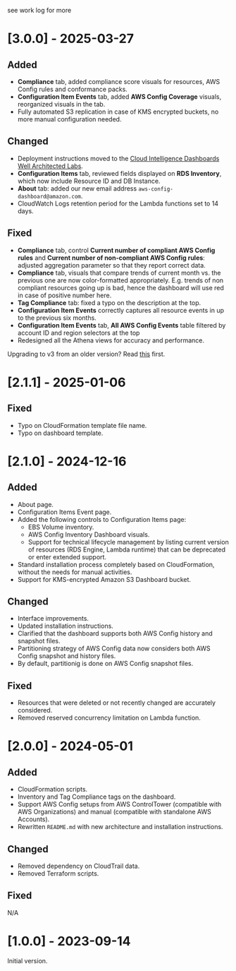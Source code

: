

see work log for more



# [3.0.0] - 2025-03-27
## Added
- **Compliance** tab, added compliance score visuals for resources, AWS Config rules and conformance packs.
- **Configuration Item Events** tab, added **AWS Config Coverage** visuals, reorganized visuals in the tab.
- Fully automated S3 replication in case of KMS encrypted buckets, no more manual configuration needed.

## Changed
- Deployment instructions moved to the [Cloud Intelligence Dashboards Well Architected Labs](https://catalog.workshops.aws/awscid/en-US/dashboards/additional/config-resource-compliance-dashboard).
- **Configuration Items** tab, reviewed fields displayed on **RDS Inventory**, which now include Resource ID and DB Instance.
- **About** tab: added our new email address `aws-config-dashboard@amazon.com`.
- CloudWatch Logs retention period for the Lambda functions set to 14 days.

## Fixed
- **Compliance** tab, control **Current number of compliant AWS Config rules** and **Current number of non-compliant AWS Config rules**: adjusted aggregation parameter so that they report correct data.
- **Compliance** tab, visuals that compare trends of current month vs. the previous one are now color-formatted appropriately. E.g. trends of non compliant resources going up is bad, hence the dashboard will use red in case of positive number here. 
- **Tag Compliance** tab: fixed a typo on the description at the top.
- **Configuration Item Events** correctly captures all resource events in up to the previous six months.
- **Configuration Item Events** tab, **All AWS Config Events** table filtered by account ID and region selectors at the top
- Redesigned all the Athena views for accuracy and performance.


Upgrading to v3 from an older version? Read [this](./documentation/upgrade.md) first.

# [2.1.1] - 2025-01-06
## Fixed
- Typo on CloudFormation template file name.
- Typo on dashboard template.

# [2.1.0] - 2024-12-16
## Added
- About page.
- Configuration Items Event page.
- Added the following controls to Configuration Items page:
  - EBS Volume inventory.
  - AWS Config Inventory Dashboard visuals. 
  - Support for technical lifecycle management by listing current version of resources (RDS Engine, Lambda runtime) that can be deprecated or enter extended support.
- Standard installation process completely based on CloudFormation, without the needs for manual activities.
- Support for KMS-encrypted Amazon S3 Dashboard bucket.

## Changed
- Interface improvements.
- Updated installation instructions.
- Clarified that the dashboard supports both AWS Config history and snapshot files.
- Partitioning strategy of AWS Config data now considers both AWS Config snapshot and history files.
- By default, partitionig is done on AWS Config snapshot files.

## Fixed
- Resources that were deleted or not recently changed are accurately considered.
- Removed reserved concurrency limitation on Lambda function.


# [2.0.0] - 2024-05-01
## Added
- CloudFormation scripts.
- Inventory and Tag Compliance tags on the dashboard.
- Support AWS Config setups from AWS ControlTower (compatible with AWS Organizations) and manual (compatible with standalone AWS Accounts).
- Rewritten `README.md` with new architecture and installation instructions.

## Changed
- Removed dependency on CloudTrail data.
- Removed Terraform scripts.

## Fixed
N/A

# [1.0.0] - 2023-09-14
Initial version.